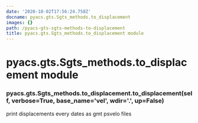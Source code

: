 ```yaml
---
date: '2020-10-02T17:56:24.758Z'
docname: pyacs.gts.Sgts_methods.to_displacement
images: {}
path: /pyacs-gts-sgts-methods-to-displacement
title: pyacs.gts.Sgts_methods.to_displacement module
---
```


# pyacs.gts.Sgts_methods.to_displacement module


### pyacs.gts.Sgts_methods.to_displacement.to_displacement(self, verbose=True, base_name='vel', wdir='.', up=False)
print displacements every dates as gmt psvelo files
